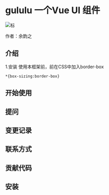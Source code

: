 # gululu 一个Vue UI 组件

![标](https://travis-ci.org/yuyunzhi/gululu-demo.svg?branch=master)

作者：余韵之
## 介绍

1.安装
使用本框架前，前在CSS中加入border-box
```
*{box-sizing:border-box}
```
## 开始使用

## 提问

## 变更记录

## 联系方式

## 贡献代码
## 安装

